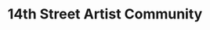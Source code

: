 ---
title: "14th Street Artist Community"
url: /saint-louis/14th-street-artist-community/
shop: Kunst
---
